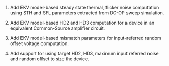 1. Add EKV model-based steady state thermal, flicker noise computation using STH and SFL parameters extracted from DC-OP sweep simulation.

2. Add EKV model-based HD2 and HD3 computation for a device in an equivalent Common-Source amplifier circuit.

3. Add EKV model-based mismatch parameters for input-referred random offset voltage computation.

4. Add support for using target HD2, HD3, maximum input referred noise and random offset to size the device.